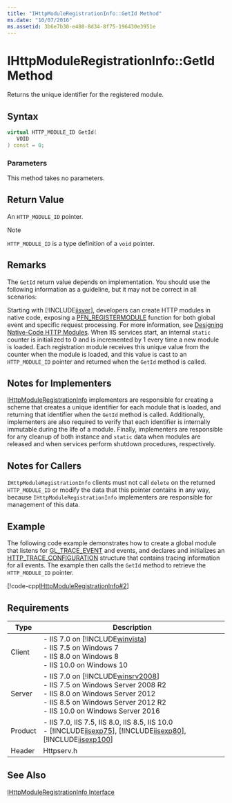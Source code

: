 ```yaml
---
title: "IHttpModuleRegistrationInfo::GetId Method"
ms.date: "10/07/2016"
ms.assetid: 3b6e7b30-e480-8d34-8f75-196430e3951e
---
```

# IHttpModuleRegistrationInfo::GetId Method
Returns the unique identifier for the registered module.  
  
## Syntax  
  
```cpp  
virtual HTTP_MODULE_ID GetId(  
   VOID  
) const = 0;  
```  
  
### Parameters  
 This method takes no parameters.  
  
## Return Value  
 An `HTTP_MODULE_ID` pointer.  
  
> [!NOTE]
>  `HTTP_MODULE_ID` is a type definition of a `void` pointer.  
  
## Remarks  
 The `GetId` return value depends on implementation. You should use the following information as a guideline, but it may not be correct in all scenarios:  
  
 Starting with [!INCLUDE[iisver](../../wmi-provider/includes/iisver-md.md)], developers can create HTTP modules in native code, exposing a [PFN_REGISTERMODULE](../../web-development-reference/native-code-api-reference/pfn-registermodule-function.md) function for both global event and specific request processing. For more information, see [Designing Native-Code HTTP Modules](../../web-development-reference/native-code-development-overview/designing-native-code-http-modules.md). When IIS services start, an internal `static` counter is initialized to 0 and is incremented by 1 every time a new module is loaded. Each registration module receives this unique value from the counter when the module is loaded, and this value is cast to an `HTTP_MODULE_ID` pointer and returned when the `GetId` method is called.  
  
## Notes for Implementers  
 [IHttpModuleRegistrationInfo](../../web-development-reference/native-code-api-reference/ihttpmoduleregistrationinfo-interface.md) implementers are responsible for creating a scheme that creates a unique identifier for each module that is loaded, and returning that identifier when the `GetId` method is called. Additionally, implementers are also required to verify that each identifier is internally immutable during the life of a module. Finally, implementers are responsible for any cleanup of both instance and `static` data when modules are released and when services perform shutdown procedures, respectively.  
  
## Notes for Callers  
 `IHttpModuleRegistrationInfo` clients must not call `delete` on the returned `HTTP_MODULE_ID` or modify the data that this pointer contains in any way, because `IHttpModuleRegistrationInfo` implementers are responsible for management of this data.  
  
## Example  
 The following code example demonstrates how to create a global module that listens for [GL_TRACE_EVENT](../../web-development-reference/native-code-api-reference/request-processing-constants.md) and events, and declares and initializes an [HTTP_TRACE_CONFIGURATION](../../web-development-reference/native-code-api-reference/http-trace-configuration-structure.md) structure that contains tracing information for all events. The example then calls the `GetId` method to retrieve the `HTTP_MODULE_ID` pointer.  
  
 [!code-cpp[IHttpModuleRegistrationInfo#2](../../../samples/snippets/cpp/VS_Snippets_IIS/IIS7/IHttpModuleRegistrationInfo/cpp/GetId.cpp#2)]  
  
## Requirements  
  
|Type|Description|  
|----------|-----------------|  
|Client|-   IIS 7.0 on [!INCLUDE[winvista](../../wmi-provider/includes/winvista-md.md)]<br />-   IIS 7.5 on Windows 7<br />-   IIS 8.0 on Windows 8<br />-   IIS 10.0 on Windows 10|  
|Server|-   IIS 7.0 on [!INCLUDE[winsrv2008](../../wmi-provider/includes/winsrv2008-md.md)]<br />-   IIS 7.5 on Windows Server 2008 R2<br />-   IIS 8.0 on Windows Server 2012<br />-   IIS 8.5 on Windows Server 2012 R2<br />-   IIS 10.0 on Windows Server 2016|  
|Product|-   IIS 7.0, IIS 7.5, IIS 8.0, IIS 8.5, IIS 10.0<br />-   [!INCLUDE[iisexp75](../../web-development-reference/native-code-api-reference/includes/iisexp75-md.md)], [!INCLUDE[iisexp80](../../web-development-reference/native-code-api-reference/includes/iisexp80-md.md)], [!INCLUDE[iisexp100](../../web-development-reference/native-code-api-reference/includes/iisexp100-md.md)]|  
|Header|Httpserv.h|  
  
## See Also  
 [IHttpModuleRegistrationInfo Interface](../../web-development-reference/native-code-api-reference/ihttpmoduleregistrationinfo-interface.md)
